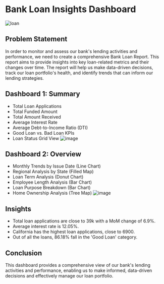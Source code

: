 # Bank Loan Insights Dashboard
![loan](https://github.com/user-attachments/assets/800fab58-a12c-4f80-adba-654a4d228dff)

## Problem Statement

In order to monitor and assess our bank's lending activities and performance, we need to create a comprehensive Bank Loan Report. This report aims to provide insights into key loan-related metrics and their changes over time. The report will help us make data-driven decisions, track our loan portfolio's health, and identify trends that can inform our lending strategies.

## Dashboard 1: Summary

- Total Loan Applications
- Total Funded Amount
- Total Amount Received
- Average Interest Rate
- Average Debt-to-Income Ratio (DTI)
- Good Loan vs. Bad Loan KPIs
- Loan Status Grid View
![image](https://github.com/user-attachments/assets/e113d9df-59ff-45e6-810d-c8d394bf5298)

## Dashboard 2: Overview

- Monthly Trends by Issue Date (Line Chart)
- Regional Analysis by State (Filled Map)
- Loan Term Analysis (Donut Chart)
- Employee Length Analysis (Bar Chart)
- Loan Purpose Breakdown (Bar Chart)
- Home Ownership Analysis (Tree Map)
![image](https://github.com/user-attachments/assets/113ee241-23b7-43c8-9ca1-3daa99bb2a4a)

## Insights

- Total loan applications are close to 39k with a MoM change of 6.9%.
- Average interest rate is 12.05%.
- California has the highest loan applications, close to 6900.
- Out of all the loans, 86.18% fall in the 'Good Loan' category.


## Conclusion

This dashboard provides a comprehensive view of our bank's lending activities and performance, enabling us to make informed, data-driven decisions and effectively manage our loan portfolio.
